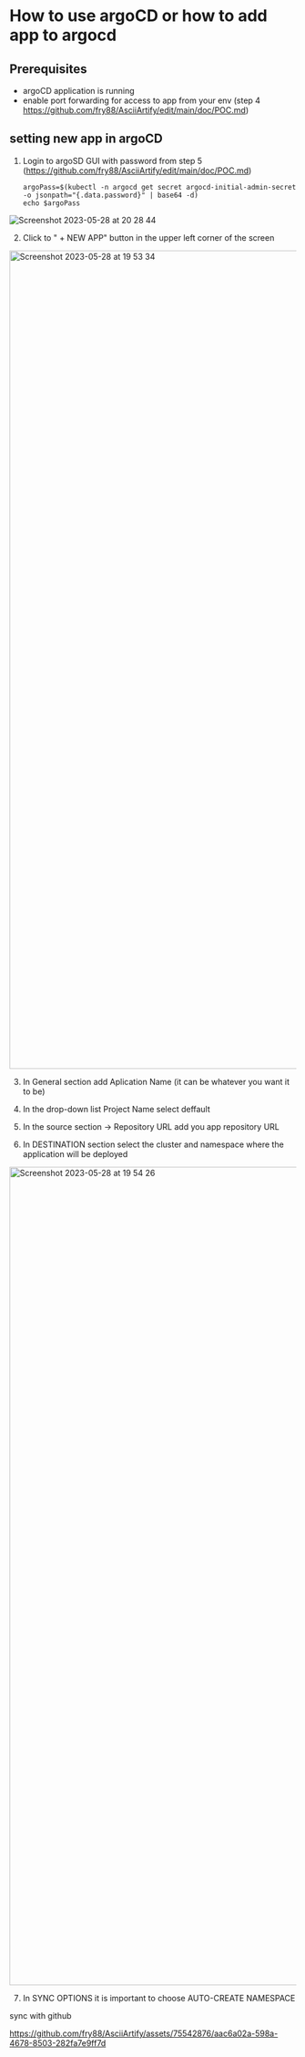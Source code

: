 # How to use argoCD or how to add app to argocd

## Prerequisites

- argoCD application is running
- enable port forwarding for access to app from your env (step 4 https://github.com/fry88/AsciiArtify/edit/main/doc/POC.md)

## setting new app in argoCD

1. Login to argoSD GUI with password from step 5 (https://github.com/fry88/AsciiArtify/edit/main/doc/POC.md)

   ```
   argoPass=$(kubectl -n argocd get secret argocd-initial-admin-secret -o jsonpath="{.data.password}" | base64 -d)
   echo $argoPass
   ```
  ![Screenshot 2023-05-28 at 20 28 44](https://github.com/fry88/AsciiArtify/assets/75542876/4645e9ce-0b16-494f-973b-28d73100cb9f)


2. Click to " + NEW APP" button in the upper left corner of the screen

<img width="1436" alt="Screenshot 2023-05-28 at 19 53 34" src="https://github.com/fry88/AsciiArtify/assets/75542876/2ee16473-d8d0-4012-90a5-59d1d80988fc">

3. In General section add Aplication Name (it can be whatever you want it to be)

4. In the drop-down list Project Name select deffault

5. In the source section -> Repository URL add you app repository URL

6. In DESTINATION section select the cluster and namespace where the application will be deployed

<img width="1436" alt="Screenshot 2023-05-28 at 19 54 26" src="https://github.com/fry88/AsciiArtify/assets/75542876/6810adc2-384b-4abc-a54e-20782d9cf397">

7. In SYNC OPTIONS it is important to choose AUTO-CREATE NAMESPACE

sync with github


https://github.com/fry88/AsciiArtify/assets/75542876/aac6a02a-598a-4678-8503-282fa7e9ff7d



